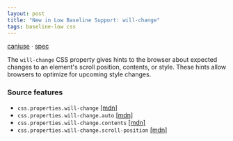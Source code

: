 ```yaml
---
layout: post
title: "New in Low Baseline Support: will-change"
tags: baseline-low css
---
```


[caniuse](https://caniuse.com/?search=will-change) · [spec](https://drafts.csswg.org/css-will-change-1/)

The `will-change` CSS property gives hints to the browser about expected changes to an element's scroll position, contents, or style. These hints allow browsers to optimize for upcoming style changes.

### Source features

- ``css.properties.will-change`` [[mdn]](https://developer.mozilla.org/en-US/search?q=css.properties.will-change)
- ``css.properties.will-change.auto`` [[mdn]](https://developer.mozilla.org/en-US/search?q=css.properties.will-change.auto)
- ``css.properties.will-change.contents`` [[mdn]](https://developer.mozilla.org/en-US/search?q=css.properties.will-change.contents)
- ``css.properties.will-change.scroll-position`` [[mdn]](https://developer.mozilla.org/en-US/search?q=css.properties.will-change.scroll-position)

